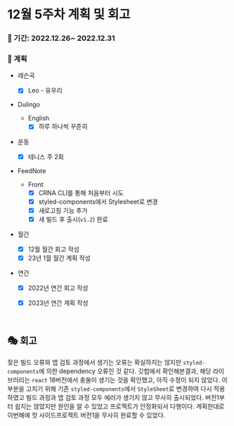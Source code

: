 # 12월 5주차 계획 및 회고

### 📆 기간: 2022.12.26~ 2022.12.31

### 📑 계획

- 레슨곡

  - [x] Leo - 유우리
- Dulingo
  - English
    - [x] 하루 하나씩 꾸준히
- 운동
  - [x] 테니스 주 2회
- FeedNote
  - Front
    - [x] CRNA CLI를 통해 처음부터 시도
    - [x] styled-components에서 Stylesheet로 변경
    - [x] 새로고침 기능 추가
    - [x] 새 빌드 후 출시(`v1.2`) 완료
- 월간
  - [x] 12월 월간 회고 작성
  - [x] 23년 1월 월간 계획 작성
- 연간
  - [x] 2022년 연간 회고 작성
  - [x] 2023년 연간 계획 작성
  


<br/>

## 🎭 회고

 잦은 빌드 오류와 앱 검토 과정에서 생기는 오류는 확실하지는 않지만 `styled-components`에 의한 dependency 오류인 것 같다. 깃헙에서 확인해본결과, 해당 라이브러리는 `react` 18버전에서 충돌이 생기는 것을 확인했고, 아직 수정이 되지 않았다. 이 부분을 고치기 위해 기존 `styled-components`에서 `StyleSheet`로 변경하여 다시 적용하였고 빌드 과정과 앱 검토 과정 모두 에러가 생기지 않고 무사히 출시되었다. 버전1부터 쉽지는 않았지만 원인을 알 수 있었고 프로젝트가 안정화되서 다행이다. 계획한대로 이번해에 첫 사이드프로젝트 버전1을 무사히 완료할 수 있었다.
